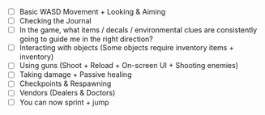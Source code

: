 - [ ] Basic WASD Movement + Looking & Aiming
- [ ] Checking the Journal
- [ ] In the game, what items / decals / environmental clues are consistently going to guide me in the right direction?
- [ ] Interacting with objects (Some objects require inventory items + inventory)
- [ ] Using guns (Shoot + Reload + On-screen UI + Shooting enemies)
- [ ] Taking damage + Passive healing
- [ ] Checkpoints & Respawning
- [ ] Vendors (Dealers & Doctors)
- [ ] You can now sprint + jump
